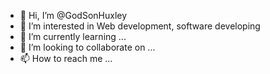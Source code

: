 - 👋 Hi, I’m @GodSonHuxley
- 👀 I’m interested in Web development, software developing
- 🌱 I’m currently learning ...
- 💞️ I’m looking to collaborate on ...
- 📫 How to reach me ...

<!---
GodSonHuxley/GodSonHuxley is a ✨ special ✨ repository because its `README.md` (this file) appears on your GitHub profile.
You can click the Preview link to take a look at your changes.
--->
